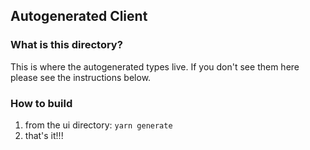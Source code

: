 ## Autogenerated Client

### What is this directory?

This is where the autogenerated types live. If you don't see them here please see the instructions below.

### How to build

1. from the ui directory: `yarn generate`
1. that's it!!!
